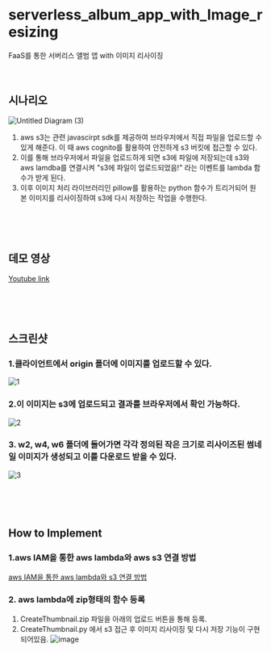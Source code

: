 # serverless_album_app_with_Image_resizing
FaaS를 통한 서버리스 앨범 앱 with 이미지 리사이징
<br/><br/><br/>
## 시나리오

![Untitled Diagram (3)](https://user-images.githubusercontent.com/34915108/64122222-f0067e00-cddb-11e9-84c3-cddd63100f71.png)

 1. aws s3는 관련 javascirpt sdk를 제공하여 브라우저에서 직접 파일을 업로드할 수 있게 해준다.
이 때 aws cognito를 활용하여 안전하게 s3 버킷에 접근할 수 있다.
 2. 이를 통해 브라우저에서  파일을 업로드하게 되면 s3에 파일에 저장되는데 
s3와 aws lamdba를 연결시켜 "s3에 파일이 업로드되었음!" 라는 이벤트를 lambda 함수가 받게 된다.
 3. 이후 이미지 처리 라이브러리인 pillow를 활용하는 python 함수가 트리거되어 원본 이미지를 리사이징하여 
s3에 다시 저장하는 작업을 수행한다. 

<br/><br/><br/>
## 데모 영상
[Youtube link](https://www.youtube.com/watch?v=XmVl7ZWWMXs)


<br/><br/><br/>
## 스크린샷

### 1.클라이언트에서 origin 폴더에 이미지를 업로드할 수 있다.
![1](https://user-images.githubusercontent.com/34915108/64122379-6c00c600-cddc-11e9-9c70-5aab8d0adfdb.PNG)


### 2.이 이미지는 s3에 업로드되고 결과를 브라우저에서 확인 가능하다.
![2](https://user-images.githubusercontent.com/34915108/64122386-73c06a80-cddc-11e9-9a3d-fd70c976dae1.PNG)

### 3. w2, w4, w6 폴더에 들어가면 각각 정의된 작은 크기로 리사이즈된 썸네일 이미지가 생성되고 이를 다운로드 받을 수 있다.
![3](https://user-images.githubusercontent.com/34915108/64122404-7e7aff80-cddc-11e9-8cb1-c67a5a802aa5.PNG)


<br/><br/><br/>
## How to Implement

### 1.aws IAM을 통한 aws lambda와 aws s3 연결 방법
[aws IAM을 통한 aws lambda와 s3 연결 방법](https://blog.naver.com/demonic3540/221635831475)

### 2. aws lambda에 zip형태의 함수 등록

 1. CreateThumbnail.zip 파일을 아래의 업로드 버튼을 통해 등록.
 2. CreateThumbnail.py 에서 s3 접근 후 이미지 리사이징 및 다시 저장 기능이 구현되어있음. 
![image](https://user-images.githubusercontent.com/34915108/64122855-b6cf0d80-cddd-11e9-8ebd-189b674508f1.png)
